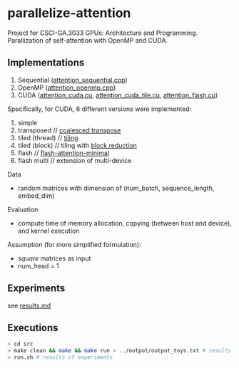 # parallelize-attention
Project for CSCI-GA.3033 GPUs: Architecture and Programming. Parallization of self-attention with OpenMP and CUDA.

## Implementations
1. Sequential (<a href="src/attention_sequential.cpp">attention_sequential.cpp</a>)
2. OpenMP (<a href="src/attention_openmp.cpp">attention_openmp.cpp</a>)
3. CUDA (<a href="src/attention_cuda.cu">attention_cuda.cu</a>, <a href="src/attention_cuda_tile.cu">attention_cuda_tile.cu</a>, <a href="src/attention_flash.cu">attention_flash.cu</a>)

Specifically, for CUDA, 6 different versions were implemented:

1. simple
2. transposed // [coalesced transpose](https://developer.nvidia.com/blog/efficient-matrix-transpose-cuda-cc/)
3. tiled (thread) //  [tiling](https://nichijou.co/cuda7-tiling/) 
4. tiled (block) // tiling with [block reduction](https://developer.download.nvidia.com/assets/cuda/files/reduction.pdf)
5. flash // [flash-attention-minimal](https://github.com/tspeterkim/flash-attention-minimal)
6. flash multi // extension of multi-device

Data
- random matrices with dimension of (num_batch, sequence_length, embed_dim)

Evaluation
- compute time of memory allocation, copying (between host and device), and kernel execution

Assumption (for more simplified formulation):
-  *square* matrices as input
-  num_head = 1

## Experiments

see <a href="results.md">results.md</a>

## Executions

```bash
> cd src
> make clean && make && make run > ../output/output_toys.txt # results of toy example with config (2,2,2)
> run.sh # results of experiments
```
